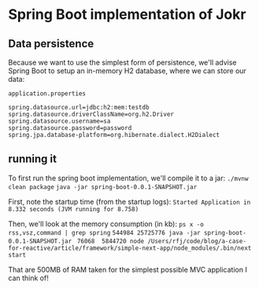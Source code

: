 # Spring Boot implementation of Jokr

## Data persistence
Because we want to use the simplest form of persistence, we'll advise Spring Boot to
setup an in-memory H2 database, where we can store our data:

`application.properties`
```
spring.datasource.url=jdbc:h2:mem:testdb
spring.datasource.driverClassName=org.h2.Driver
spring.datasource.username=sa
spring.datasource.password=password
spring.jpa.database-platform=org.hibernate.dialect.H2Dialect
```

## running it
To first run the spring boot implementation, we'll compile it to a jar:
`./mvnw clean package`
`java -jar spring-boot-0.0.1-SNAPSHOT.jar`

First, note the startup time (from the startup logs):
`Started Application in 8.332 seconds (JVM running for 8.758)`

Then, we'll look at the memory consumption (in kb):
`ps x -o rss,vsz,command | grep spring`
`544984 25725776 java -jar spring-boot-0.0.1-SNAPSHOT.jar`
` 76068  5844720 node /Users/rfj/code/blog/a-case-for-reactive/article/framework/simple-next-app/node_modules/.bin/next start`

That are 500MB of RAM taken for the simplest possible MVC application I can think of!